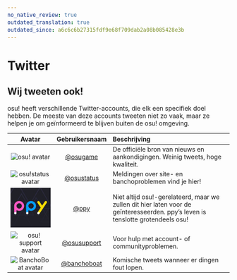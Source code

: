 ```yaml
---
no_native_review: true
outdated_translation: true
outdated_since: a6c6c6b27315fdf9e68f709dab2a08b085428e3b
---
```


# Twitter

## Wij tweeten ook!

osu! heeft verschillende Twitter-accounts, die elk een specifiek doel hebben. De meeste van deze accounts tweeten niet zo vaak, maar ze helpen je om geïnformeerd te blijven buiten de osu! omgeving.

| Avatar | Gebruikersnaam | Beschrijving |
| :-: | :-: | :-- |
| ![osu! avatar](img/osugame.jpg) | [@osugame](https://twitter.com/osugame) | De officiële bron van nieuws en aankondigingen. Weinig tweets, hoge kwaliteit. |
| ![osu!status avatar](img/osustatus.jpg) | [@osustatus](https://twitter.com/osustatus) | Meldingen over site- en banchoproblemen vind je hier! |
| ![Dean Herbert avatar](img/ppy.jpg) | [@ppy](https://twitter.com/ppy) | Niet altijd osu!-gerelateerd, maar we zullen dit hier laten voor de geïnteresseerden. ppy’s leven is tenslotte grotendeels osu! |
| ![osu! support avatar](img/osusupport.jpg) | [@osusupport](https://twitter.com/osusupport) | Voor hulp met account- of communityproblemen. |
| ![BanchoBoat avatar](img/banchoboat.jpg) | [@banchoboat](https://twitter.com/banchoboat) | Komische tweets wanneer er dingen fout lopen. |
